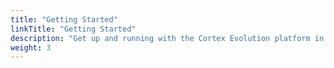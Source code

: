 ```yaml
---
title: "Getting Started"
linkTitle: "Getting Started"
description: "Get up and running with the Cortex Evolution platform in minutes."
weight: 3
---
```

